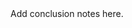 <!-- .slide: data-background-image="images/by-sa.svg" data-background-size="contain" -->

<!-- Note --> Add conclusion notes here.